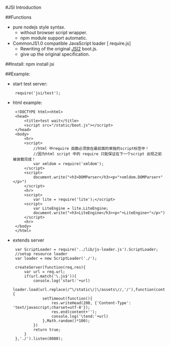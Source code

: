 #JSI Introduction

##Functions
 * pure nodejs style syntax.
   * without browser script wrapper.
   * npm module support  automatic.
 * CommonJS1.0 compatible JavaScript loader [ require.js]
   * Rewriting of the original [JSI2](http://www.xidea.org/project/jsi) boot.js.
   * give up the original specification.
   
##Install:
	npm install jsi
	
##Example:
 * start test server:
 
		require('jsi/test');
		
 * html example:
 
		<!DOCTYPE html><html>
		<head>
			<title>test wait</title>
			<script src="/static/boot.js"></script>
		</head>
		<body>
			<hr>
			<script>
				//html 中require 函数必须放在最前面的单独的script标签中！
				//因为html script 中的 require 只能保证在下一个script 出现之前被装载完成！
				var xmldom = require('xmldom');
			</script>
			<script>
				document.write("<h3>DOMParser</h3><p>"+xmldom.DOMParser+"</p>")
			</script>
			<hr>
			<script>
				var lite = require('lite');</script>
			<script>
				var LiteEngine = lite.LiteEngine;
				document.write("<h3>LiteEngine</h3><p>"+LiteEngine+"</p>")
			</script>
			<hr>
		</body>
		</html>

 * extends server
 
		var ScriptLoader = require('../lib/js-loader.js').ScriptLoader;
		//setup resource loader
		var loader = new ScriptLoader('./');
		
		createServer(function(req,res){
			var url = req.url;
			if(url.match('\.js$')){
				console.log('start:'+url)
				loader.load(url.replace(/^\/static\/|\/assets\//,'/'),function(content){
					setTimeout(function(){
						res.writeHead(200, {'Content-Type': 'text/javascript;charset=utf-8'});
						res.end(content+'');
						console.log('\tend:'+url)
					},Math.random()*100);
				})
				return true;
			}
		},'./').listen(8080);
